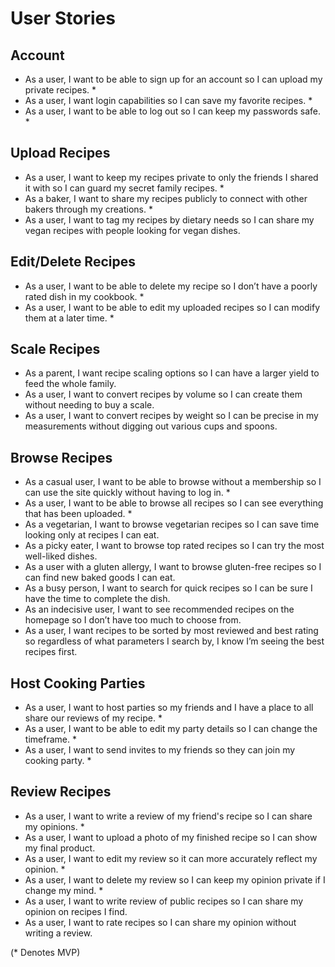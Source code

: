 # User Stories

## Account 
+ As a user, I want to be able to sign up for an account so I can upload my private recipes. *
+ As a user, I want login capabilities so I can save my favorite recipes. *
+ As a user, I want to be able to log out so I can keep my passwords safe. *

## Upload Recipes
+ As a user, I want to keep my recipes private to only the friends I shared it with so I can guard my secret family 
recipes. *
+ As a baker, I want to share my recipes publicly to connect with other bakers through my creations. *
+ As a user, I want to tag my recipes by dietary needs so I can share my vegan recipes with people looking for vegan
dishes. 

## Edit/Delete Recipes
+ As a user, I want to be able to delete my recipe so I don’t have a poorly rated dish in my cookbook. *
+ As a user, I want to be able to edit my uploaded recipes so I can modify them at a later time. *

## Scale Recipes
+ As a parent, I want recipe scaling options so I can have a larger yield to feed the whole family. 
+ As a user, I want to convert recipes by volume so I can create them without needing to buy a scale. 
+ As a user, I want to convert recipes by weight so I can be precise in my measurements without digging out various cups
  and spoons.

## Browse Recipes
+ As a casual user, I want to be able to browse without a membership so I can use the site quickly without having to log
  in. *
+ As a user, I want to be able to browse all recipes so I can see everything that has been uploaded. *
+ As a vegetarian, I want to browse vegetarian recipes so I can save time looking only at recipes I can eat.
+ As a picky eater, I want to browse top rated recipes so I can try the most well-liked dishes.
+ As a user with a gluten allergy, I want to browse gluten-free recipes so I can find new baked goods I can eat.
+ As a busy person, I want to search for quick recipes so I can be sure I have the time to complete the dish.
+ As an indecisive user, I want to see recommended recipes on the homepage so I don’t have too much to choose from.
+ As a user, I want recipes to be sorted by most reviewed and best rating so regardless of what parameters I search by,
  I know I’m seeing the best recipes first.

## Host Cooking Parties
+ As a user, I want to host parties so my friends and I have a place to all share our reviews of my recipe. *
+ As a user, I want to be able to edit my party details so I can change the timeframe. *
+ As a user, I want to send invites to my friends so they can join my cooking party. *

## Review Recipes
+ As a user, I want to write a review of my friend's recipe so I can share my opinions. *
+ As a user, I want to upload a photo of my finished recipe so I can show my final product. 
+ As a user, I want to edit my review so it can more accurately reflect my opinion. *
+ As a user, I want to delete my review so I can keep my opinion private if I change my mind. *
+ As a user, I want to write review of public recipes so I can share my opinion on recipes I find.
+ As a user, I want to rate recipes so I can share my opinion without writing a review.

(* Denotes MVP)